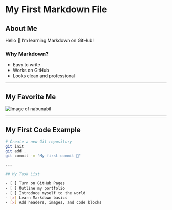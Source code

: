 # My First Markdown File

## About Me
Hello 👋 I’m learning Markdown on GitHub!

### Why Markdown?
- Easy to write  
- Works on GitHub  
- Looks clean and professional  

---

## My Favorite Me
![Image of nabunabil](https://avatars.githubusercontent.com/u/162911888?v=4)

---

## My First Code Example

```bash
# Create a new Git repository
git init
git add .
git commit -m "My first commit 🚀"

---

## My Task List

- [ ] Turn on GitHub Pages  
- [ ] Outline my portfolio  
- [ ] Introduce myself to the world  
- [x] Learn Markdown basics  
- [x] Add headers, images, and code blocks  

